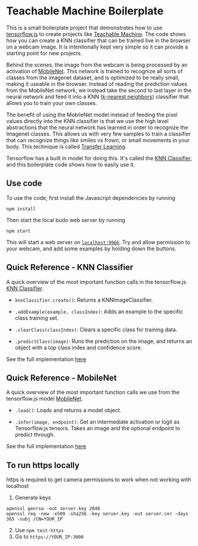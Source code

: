 # Teachable Machine Boilerplate
This is a small boilerplate project that demonstrates how to use [tensorflow.js](https://github.com/tensorflow/tfjs-models) to create projects like [Teachable Machine](https://teachablemachine.withgoogle.com/). The code shows how you can create a KNN classifier that can be trained live in the browser on a webcam image. It is intentionally kept very simple so it can provide a starting point for new projects.

Behind the scenes, the image from the webcam is being processed by an activation of [MobileNet](https://github.com/tensorflow/tfjs-examples/tree/master/mobilenet). This network is trained to recognize all sorts of classes from the imagenet dataset, and is optimized to be really small, making it useable in the browser. Instead of reading the prediction values from the MobileNet network, we instead take the second to last layer in the neural network and feed it into a KNN ([k-nearest neighbors](https://en.wikipedia.org/wiki/K-nearest_neighbors_algorithm)) classifier that allows you to train your own classes.

The benefit of using the MobileNet model instead of feeding the pixel values directly into the KNN classifier is that we use the high level abstractions that the neural network has learned in order to recognize the Imagenet classes. This allows us with very few samples to train a classifier that can recognize things like smiles vs frown, or small movements in your body. This technique is called [Transfer Learning](https://en.wikipedia.org/wiki/Transfer_learning).

Tensorflow has a built in model for doing this. It's called the [KNN Classifier](https://github.com/tensorflow/tfjs-models/tree/master/knn-classifier), and this boilerplate code shows how to easily use it.

## Use code
To use the code, first install the Javascript dependencies by running  

```
npm install
```

Then start the local budo web server by running

```
npm start
```

This will start a web server on [`localhost:9966`](http://localhost:9966). Try and allow permission to your webcam, and add some examples by holding down the buttons.

## Quick Reference - KNN Classifier
A quick overview of the most important function calls in the tensorflow.js [KNN Classifier](https://github.com/tensorflow/tfjs-models/tree/master/knn-classifier).

- `knnClassifier.create()`: Returns a KNNImageClassifier.

- `.addExample(example, classIndex)`: Adds an example to the specific class training set.

- `.clearClass(classIndex)`: Clears a specific class for training data.

- `.predictClass(image)`: Runs the prediction on the image, and returns an object with a top class index and confidence score.

See the full implementation [here](https://github.com/tensorflow/tfjs-models/blob/master/knn-classifier/src/index.ts)

## Quick Reference - MobileNet
A quick overview of the most important function calls we use from the tensorflow.js model [MobileNet](https://github.com/tensorflow/tfjs-models/tree/master/mobilenet).

- `.load()`: Loads and returns a model object.

- `.infer(image, endpoint)`: Get an intermediate activation or logit as Tensorflow.js tensors. Takes an image and the optional endpoint to predict through.

See the full implementation [here](https://github.com/tensorflow/tfjs-models/blob/master/mobilenet/src/index.ts)

## To run https locally
https is required to get camera permissions to work when not working with localhost

1. Generate keys
```
openssl genrsa -out server.key 2048
openssl req -new -x509 -sha256 -key server.key -out server.cer -days 365 -subj /CN=YOUR_IP
```
2. Use `npm test-https`
3. Go to `https://YOUR_IP:3000`
